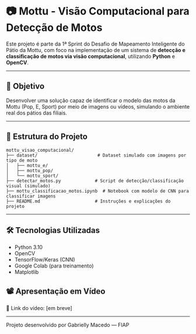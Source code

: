 # 📷 Mottu - Visão Computacional para Detecção de Motos

Este projeto é parte da 1ª Sprint do Desafio de Mapeamento Inteligente do Pátio da Mottu, com foco na implementação de um sistema de **detecção e classificação de motos via visão computacional**, utilizando **Python** e **OpenCV**.

---

## 🎯 Objetivo

Desenvolver uma solução capaz de identificar o modelo das motos da Mottu (Pop, E, Sport) por meio de imagens ou vídeos, simulando o ambiente real dos pátios das filiais.

---

## 📁 Estrutura do Projeto

```
mottu_visao_computacional/
├── dataset/                       # Dataset simulado com imagens por tipo de moto
│   ├── mottu_e/
│   ├── mottu_pop/
│   └── mottu_sport/
├── detectar_motos.py             # Script de detecção/classificação visual (simulado)
├── mottu_classificacao_motos.ipynb  # Notebook com modelo de CNN para classificar imagens
├── README.md                     # Instruções e explicações do projeto
```

---

## 🛠️ Tecnologias Utilizadas

- Python 3.10
- OpenCV
- TensorFlow/Keras (CNN)
- Google Colab (para treinamento)
- Matplotlib


## 📽️ Apresentação em Vídeo

🔗 Link do vídeo: [em breve]

---

Projeto desenvolvido por Gabrielly Macedo — FIAP

